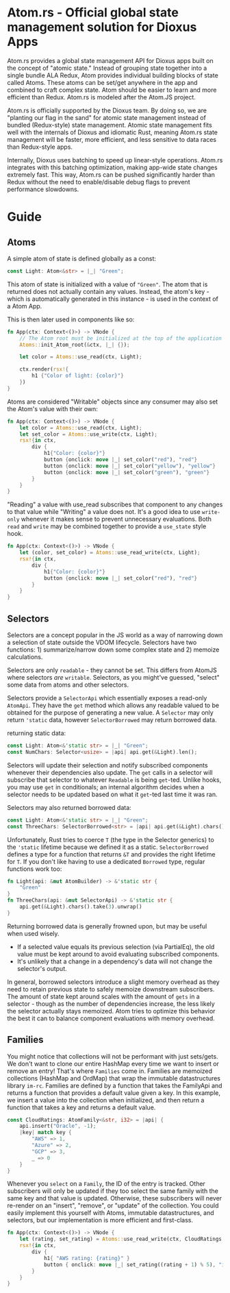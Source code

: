 # Atom.rs - Official global state management solution for Dioxus Apps

Atom.rs provides a global state management API for Dioxus apps built on the concept of "atomic state." Instead of grouping state together into a single bundle ALA Redux, Atom provides individual building blocks of state called Atoms. These atoms can be set/get anywhere in the app and combined to craft complex state. Atom should be easier to learn and more efficient than Redux. Atom.rs is modeled after the Atom.JS project.

Atom.rs is officially supported by the Dioxus team. By doing so, we are "planting our flag in the sand" for atomic state management instead of bundled (Redux-style) state management. Atomic state management fits well with the internals of Dioxus and idiomatic Rust, meaning Atom.rs state management will be faster, more efficient, and less sensitive to data races than Redux-style apps.

Internally, Dioxus uses batching to speed up linear-style operations. Atom.rs integrates with this batching optimization, making app-wide state changes extremely fast. This way, Atom.rs can be pushed significantly harder than Redux without the need to enable/disable debug flags to prevent performance slowdowns.

# Guide

## Atoms

A simple atom of state is defined globally as a const:

```rust
const Light: Atom<&str> = |_| "Green";
```

This atom of state is initialized with a value of `"Green"`. The atom that is returned does not actually contain any values. Instead, the atom's key - which is automatically generated in this instance - is used in the context of a Atom App.

This is then later used in components like so:

```rust
fn App(ctx: Context<()>) -> VNode {
    // The Atom root must be initialized at the top of the application before any use_Atom hooks
    Atoms::init_Atom_root(&ctx, |_| {});

    let color = Atoms::use_read(ctx, Light);

    ctx.render(rsx!{
        h1 {"Color of light: {color}"}
    })
}
```

Atoms are considered "Writable" objects since any consumer may also set the Atom's value with their own:

```rust
fn App(ctx: Context<()>) -> VNode {
    let color = Atoms::use_read(ctx, Light);
    let set_color = Atoms::use_write(ctx, Light);
    rsx!{in ctx,
        div {
            h1{"Color: {color}"}
            button {onclick: move |_| set_color("red"), "red"}
            button {onclick: move |_| set_color("yellow"), "yellow"}
            button {onclick: move |_| set_color("green"), "green"}
        }
    }
}
```

"Reading" a value with use_read subscribes that component to any changes to that value while "Writing" a value does not. It's a good idea to use `write-only` whenever it makes sense to prevent unnecessary evaluations. Both `read` and `write` may be combined together to provide a `use_state` style hook.

```rust
fn App(ctx: Context<()>) -> VNode {
    let (color, set_color) = Atoms::use_read_write(ctx, Light);
    rsx!{in ctx,
        div {
            h1{"Color: {color}"}
            button {onclick: move |_| set_color("red"), "red"}
        }
    }
}
```

## Selectors

Selectors are a concept popular in the JS world as a way of narrowing down a selection of state outside the VDOM lifecycle. Selectors have two functions: 1) summarize/narrow down some complex state and 2) memoize calculations.

Selectors are only `readable` - they cannot be set. This differs from AtomJS where selectors _are_ `writable`. Selectors, as you might've guessed, "select" some data from atoms and other selectors.

Selectors provide a `SelectorApi` which essentially exposes a read-only `AtomApi`. They have the `get` method which allows any readable valued to be obtained for the purpose of generating a new value. A `Selector` may only return `'static` data, however `SelectorBorrowed` may return borrowed data.

returning static data:

```rust
const Light: Atom<&'static str> = |_| "Green";
const NumChars: Selector<usize> = |api| api.get(&Light).len();
```

Selectors will update their selection and notify subscribed components whenever their dependencies also update. The `get` calls in a selector will subscribe that selector to whatever `Readable` is being `get`-ted. Unlike hooks, you may use `get` in conditionals; an internal algorithm decides when a selector needs to be updated based on what it `get`-ted last time it was ran.

Selectors may also returned borrowed data:

```rust
const Light: Atom<&'static str> = |_| "Green";
const ThreeChars: SelectorBorrowed<str> = |api| api.get(&Light).chars().take(3).unwrap();
```

Unfortunately, Rust tries to coerce `T` (the type in the Selector generics) to the `'static` lifetime because we defined it as a static. `SelectorBorrowed` defines a type for a function that returns `&T` and provides the right lifetime for `T`. If you don't like having to use a dedicated `Borrowed` type, regular functions work too:

```rust
fn Light(api: &mut AtomBuilder) -> &'static str {
    "Green"
}
fn ThreeChars(api: &mut SelectorApi) -> &'static str {
    api.get(&Light).chars().take(3).unwrap()
}
```

Returning borrowed data is generally frowned upon, but may be useful when used wisely.

- If a selected value equals its previous selection (via PartialEq), the old value must be kept around to avoid evaluating subscribed components.
- It's unlikely that a change in a dependency's data will not change the selector's output.

In general, borrowed selectors introduce a slight memory overhead as they need to retain previous state to safely memoize downstream subscribers. The amount of state kept around scales with the amount of `gets` in a selector - though as the number of dependencies increase, the less likely the selector actually stays memoized. Atom tries to optimize this behavior the best it can to balance component evaluations with memory overhead.

## Families

You might notice that collections will not be performant with just sets/gets. We don't want to clone our entire HashMap every time we want to insert or remove an entry! That's where `Families` come in. Families are memoized collections (HashMap and OrdMap) that wrap the immutable datastructures library `im-rc`. Families are defined by a function that takes the FamilyApi and returns a function that provides a default value given a key. In this example, we insert a value into the collection when initialized, and then return a function that takes a key and returns a default value.

```rust
const CloudRatings: AtomFamily<&str, i32> = |api| {
    api.insert("Oracle", -1);
    |key| match key {
        "AWS" => 1,
        "Azure" => 2,
        "GCP" => 3,
        _ => 0
    }
}
```

Whenever you `select` on a `Family`, the ID of the entry is tracked. Other subscribers will only be updated if they too select the same family with the same key and that value is updated. Otherwise, these subscribers will never re-render on an "insert", "remove", or "update" of the collection. You could easily implement this yourself with Atoms, immutable datastructures, and selectors, but our implementation is more efficient and first-class.

```rust
fn App(ctx: Context<()>) -> VNode {
    let (rating, set_rating) = Atoms::use_read_write(ctx, CloudRatings.select("AWS"));
    rsx!{in ctx,
        div {
            h1{ "AWS rating: {rating}" }
            button { onclick: move |_| set_rating((rating + 1) % 5), "incr" }
        }
    }
}
```
